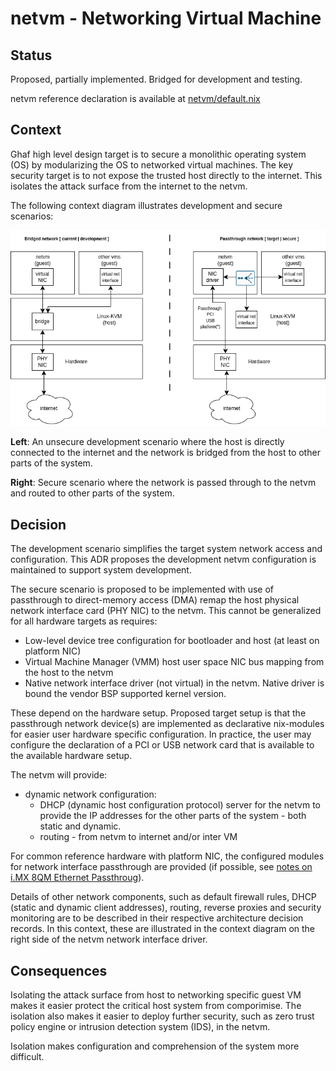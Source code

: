 <!--
    Copyright 2023 TII (SSRC) and the Ghaf contributors
    SPDX-License-Identifier: CC-BY-SA-4.0
-->

# netvm - Networking Virtual Machine

## Status

Proposed, partially implemented. Bridged for development and testing.

netvm reference declaration is available at [netvm/default.nix](https://github.com/tiiuae/ghaf/blob/main/configurations/netvm/default.nix)

## Context

Ghaf high level design target is to secure a monolithic operating system (OS) by modularizing the OS to networked virtual machines. The key security target is to not expose the trusted host directly to the internet. This isolates the attack surface from the internet to the netvm.

The following context diagram illustrates development and secure scenarios:

![Scope!](../../img/netvm.drawio.png "netvm Context")

**Left**: An unsecure development scenario where the host is directly connected to the internet and the network is bridged from the host to other parts of the system.

**Right**: Secure scenario where the network is passed through to the netvm and routed to other parts of the system.

## Decision

The development scenario simplifies the target system network access and configuration. This ADR proposes the development netvm configuration is maintained to support system development.

The secure scenario is proposed to be implemented with use of passthrough to direct-memory access (DMA) remap the host physical network interface card (PHY NIC) to the netvm. This cannot be generalized for all hardware targets as requires:
- Low-level device tree configuration for bootloader and host (at least on platform NIC)
- Virtual Machine Manager (VMM) host user space NIC bus mapping from the host to the netvm
- Native network interface driver (not virtual) in the netvm. Native driver is bound the vendor BSP supported kernel version.

These depend on the hardware setup. Proposed target setup is that the passthrough network device(s) are implemented as declarative nix-modules for easier user hardware specific configuration. In practice, the user may configure the declaration of a PCI or USB network card that is available to the available hardware setup.

The netvm will provide:
- dynamic network configuration:
  - DHCP (dynamic host configuration protocol) server for the netvm to provide the IP addresses for the other parts of the system - both static and dynamic.
  - routing - from netvm to internet and/or inter VM

For common reference hardware with platform NIC, the configured modules for network interface passthrough are provided (if possible, see [notes on i.MX 8QM Ethernet Passthroug](https://tiiuae.github.io/ghaf/research/passthrough/ethernet.html)).

Details of other network components, such as default firewall rules, DHCP (static and dynamic client addresses), routing, reverse proxies and security monitoring are to be described in their respective architecture decision records. In this context, these are illustrated in the context diagram on the right side of the netvm network interface driver. 

## Consequences

Isolating the attack surface from host to networking specific guest VM makes it easier protect the critical host system from comporimise. The isolation also makes it easier to deploy further security, such as zero trust policy engine or intrusion detection system (IDS), in the netvm.

Isolation makes configuration and comprehension of the system more difficult.

